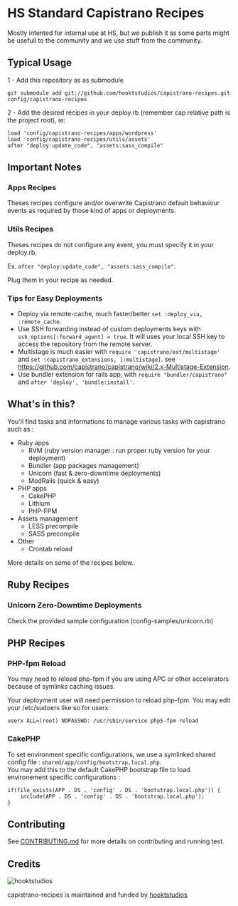 # HS Standard Capistrano Recipes

Mostly intented for internal use at HS, but we publish it as some parts might be usefull to the community and we use stuff from the community.

## Typical Usage

1 - Add this repository as as submodule

    git submodule add git://github.com/hooktstudios/capistrano-recipes.git config/capistrano-recipes

2 - Add the desired recipes in your deploy.rb (remember cap relative path is the project root), ie:

    load 'config/capistrano-recipes/apps/wordpress'
    load 'config/capistrano-recipes/utils/assets'
    after "deploy:update_code", "assets:sass_compile"

## Important Notes

### Apps Recipes

Theses recipes configure and/or overwrite Capistrano default behaviour events as required by those kind of apps or deployments.

### Utils Recipes

Theses recipes do not configure any event, you must specify it in your deploy.rb.

Ex. `after "deploy:update_code", "assets:sass_compile"`.

Plug them in your recipe as needed.

### Tips for Easy Deployments

* Deploy via remote-cache, much faster/better `set :deploy_via, :remote_cache`.
* Use SSH forwarding instead of custom deployments keys with `ssh_options[:forward_agent] = true`. It will uses your local SSH key to access the repository from the remote server.
* Multistage is much easier with `require 'capistrano/ext/multistage'` and `set :capistrano_extensions, [:multistage]`. 
see https://github.com/capistrano/capistrano/wiki/2.x-Multistage-Extension.
* Use bundler extension for rails app, with  `require "bundler/capistrano"` and `after 'deploy', 'bundle:install'`.

## What's in this? 

You'll find tasks and informations to manage various tasks with capistrano such as :

* Ruby apps
    * RVM (ruby version manager : run proper ruby version for your deployment)
    * Bundler (app packages management)
    * Unicorn (fast & zero-downtime deployments)
    * ModRails (quick & easy)
* PHP apps
    * CakePHP
    * Lithium
    * PHP-FPM
* Assets management
    * LESS precompile
    * SASS precompile
* Other
    * Crontab reload

More details on some of the recipes below.

## Ruby Recipes

### Unicorn Zero-Downtime Deployments

Check the provided sample configuration (config-samples/unicorn.rb)

## PHP Recipes

### PHP-fpm Reload

You may need to reload php-fpm if you are using APC or other accelerators because of symlinks caching issues.

Your deployment user will need permission to reload php-fpm. You may edit your /etc/sudoers like so for userx:

    userx ALL=(root) NOPASSWD: /usr/sbin/service php5-fpm reload

### CakePHP

To set environment specific configurations, we use a symlinked shared config file : `shared/app/config/bootstrap.local.php`.  
You may add this to the default CakePHP bootstrap file to load environement specific configurations :

    if(file_exists(APP . DS . 'config' . DS . 'bootstrap.local.php')) {
    	include(APP . DS . 'config' . DS . 'bootstrap.local.php');
    }

## Contributing

See [CONTRIBUTING.md](https://github.com/hooktstudios/capistrano-recipes/blob/master/CONTRIBUTING.md) for more details on contributing and running test.

## Credits

![hooktstudios](http://hooktstudios.com/logo.png)

capistrano-recipes is maintained and funded by [hooktstudios](https://github.com/hooktstudios)